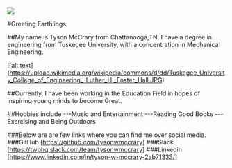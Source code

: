 <img src = "https://pbs.twimg.com/profile_images/378800000203338637/9e2142dba7e4c188f458241a59b4544c_400x400.jpeg">

#Greeting Earthlings

##My name is Tyson McCrary from Chattanooga,TN.  I have a degree in engineering from Tuskegee University, with a concentration in Mechanical Engineering.

![alt text] (https://upload.wikimedia.org/wikipedia/commons/d/dd/Tuskegee_University_College_of_Engineering_-Luther_H._Foster_Hall.JPG)

##Currently, I have been working in the Education Field in hopes of inspiring young minds to become Great.

##Hobbies include
---Music and Entertainment
---Reading Good Books
---Exercising and Being Outdoors

###Below are are few links where you can find me over social media.
###GitHub
[https://github.com/tysonwmccrary]
###Slack
[https://twphq.slack.com/team/tysonwmccrary]
###Linkedin
[https://www.linkedin.com/in/tyson-w-mccrary-2ab71333/]

